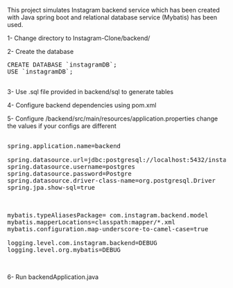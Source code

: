 This project simulates Instagram backend service which has been created with Java spring boot and relational database service (Mybatis) has been used.

1- Change directory to Instagram-Clone/backend/

2- Create the database

<div>
<pre id="code-block">
CREATE DATABASE `instagramDB`;
USE `instagramDB`;
  </pre>
</div>


3- Use .sql file provided in backend/sql to generate tables

4- Configure backend dependencies using pom.xml

5- Configure /backend/src/main/resources/application.properties change the values if your configs are different

<div>

  <pre id="code-block">
    
spring.application.name=backend

spring.datasource.url=jdbc:postgresql://localhost:5432/instagramDB
spring.datasource.username=postgres
spring.datasource.password=Postgre
spring.datasource.driver-class-name=org.postgresql.Driver
spring.jpa.show-sql=true



mybatis.typeAliasesPackage= com.instagram.backend.model
mybatis.mapperLocations=classpath:mapper/*.xml
mybatis.configuration.map-underscore-to-camel-case=true

logging.level.com.instagram.backend=DEBUG
logging.level.org.mybatis=DEBUG

  </pre>
</div>

6- Run backendApplication.java
